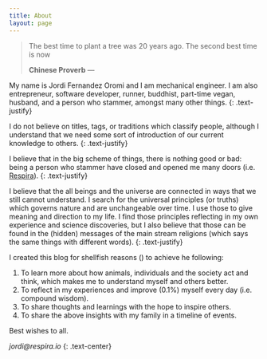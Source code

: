 ```yaml
---
title: About
layout: page
---
```


> The best time to plant a tree was 20 years ago. The second best time is now
> <footer><strong>Chinese Proverb</strong> &mdash;</footer>

My name is Jordi Fernandez Oromi and I am mechanical engineer. I am also entrepreneur, software developer, runner, buddhist, part-time vegan, husband, and a person who stammer, amongst many other things.
{: .text-justify}

I do not believe on titles, tags, or traditions which classify people, although I understand that we need some sort of introduction of our current knowledge to others.
{: .text-justify}

I believe that in the big scheme of things, there is nothing good or bad: being a person who stammer have closed and opened me many doors (i.e. [Respira](www.respira.io)).
{: .text-justify}

I believe that the all beings and the universe are connected in ways that we still cannot understand. I search for the universal principles (or truths) which governs nature and are unchangeable over time. I use those to give meaning and direction to my life. I find those principles reflecting in my own experience and science discoveries, but I also believe that those can be found in the (hidden) messages of the main stream religions (which says the same things with different words).
{: .text-justify}

I created this blog for shellfish reasons (<i class="far fa-smile"></i>) to achieve he following:

1.  To learn more about how animals, individuals and the society act and think, which makes me to understand myself and others better.
2.  To reflect in my experiences and improve (0.1%) myself every day (i.e. compound wisdom).
3.  To share thoughts and learnings with the hope to inspire others.
4.  To share the above insights with my family in a timeline of events.

Best wishes to all.

 _jordi@respira.io_
 {: .text-center}
 
